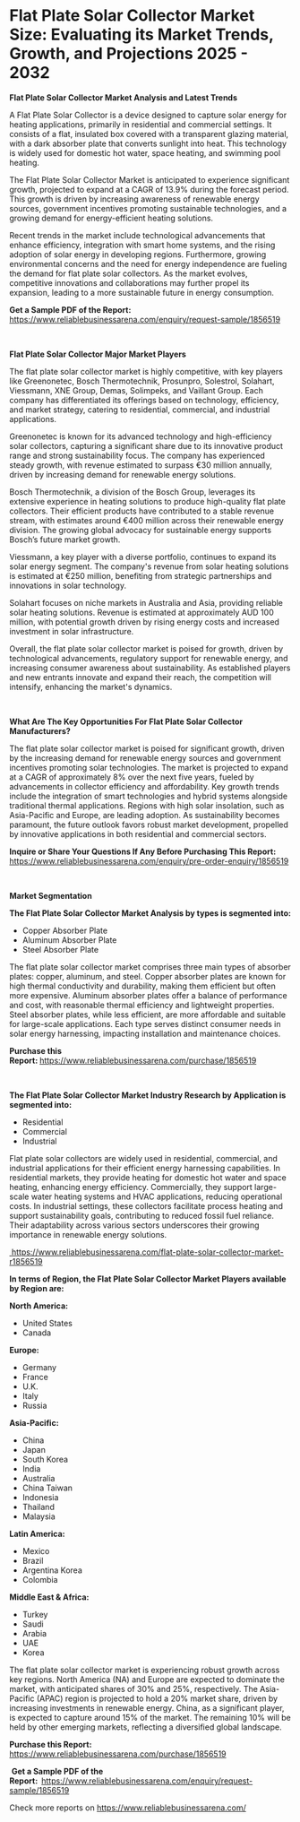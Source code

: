 <p><h1>Flat Plate Solar Collector Market Size: Evaluating its Market Trends, Growth, and Projections 2025 - 2032</h1></p><p><strong>Flat Plate Solar Collector Market Analysis and Latest Trends</strong></p>
<p><p>A Flat Plate Solar Collector is a device designed to capture solar energy for heating applications, primarily in residential and commercial settings. It consists of a flat, insulated box covered with a transparent glazing material, with a dark absorber plate that converts sunlight into heat. This technology is widely used for domestic hot water, space heating, and swimming pool heating.</p><p>The Flat Plate Solar Collector Market is anticipated to experience significant growth, projected to expand at a CAGR of 13.9% during the forecast period. This growth is driven by increasing awareness of renewable energy sources, government incentives promoting sustainable technologies, and a growing demand for energy-efficient heating solutions. </p><p>Recent trends in the market include technological advancements that enhance efficiency, integration with smart home systems, and the rising adoption of solar energy in developing regions. Furthermore, growing environmental concerns and the need for energy independence are fueling the demand for flat plate solar collectors. As the market evolves, competitive innovations and collaborations may further propel its expansion, leading to a more sustainable future in energy consumption.</p></p>
<p><strong>Get a Sample PDF of the Report:&nbsp;</strong> <a href="https://www.reliablebusinessarena.com/enquiry/request-sample/1856519?utm_campaign=2337&utm_medium=2&utm_source=Github&utm_content=ia&utm_term=19022025&utm_id=flat-plate-solar-collector">https://www.reliablebusinessarena.com/enquiry/request-sample/1856519</a></p>
<p>&nbsp;</p>
<p><strong>Flat Plate Solar Collector Major Market Players</strong></p>
<p><p>The flat plate solar collector market is highly competitive, with key players like Greenonetec, Bosch Thermotechnik, Prosunpro, Solestrol, Solahart, Viessmann, XNE Group, Demas, Solimpeks, and Vaillant Group. Each company has differentiated its offerings based on technology, efficiency, and market strategy, catering to residential, commercial, and industrial applications.</p><p>Greenonetec is known for its advanced technology and high-efficiency solar collectors, capturing a significant share due to its innovative product range and strong sustainability focus. The company has experienced steady growth, with revenue estimated to surpass €30 million annually, driven by increasing demand for renewable energy solutions.</p><p>Bosch Thermotechnik, a division of the Bosch Group, leverages its extensive experience in heating solutions to produce high-quality flat plate collectors. Their efficient products have contributed to a stable revenue stream, with estimates around €400 million across their renewable energy division. The growing global advocacy for sustainable energy supports Bosch’s future market growth.</p><p>Viessmann, a key player with a diverse portfolio, continues to expand its solar energy segment. The company's revenue from solar heating solutions is estimated at €250 million, benefiting from strategic partnerships and innovations in solar technology.</p><p>Solahart focuses on niche markets in Australia and Asia, providing reliable solar heating solutions. Revenue is estimated at approximately AUD 100 million, with potential growth driven by rising energy costs and increased investment in solar infrastructure.</p><p>Overall, the flat plate solar collector market is poised for growth, driven by technological advancements, regulatory support for renewable energy, and increasing consumer awareness about sustainability. As established players and new entrants innovate and expand their reach, the competition will intensify, enhancing the market's dynamics.</p></p>
<p>&nbsp;</p>
<p><strong>What Are The Key Opportunities For Flat Plate Solar Collector Manufacturers?</strong></p>
<p><p>The flat plate solar collector market is poised for significant growth, driven by the increasing demand for renewable energy sources and government incentives promoting solar technologies. The market is projected to expand at a CAGR of approximately 8% over the next five years, fueled by advancements in collector efficiency and affordability. Key growth trends include the integration of smart technologies and hybrid systems alongside traditional thermal applications. Regions with high solar insolation, such as Asia-Pacific and Europe, are leading adoption. As sustainability becomes paramount, the future outlook favors robust market development, propelled by innovative applications in both residential and commercial sectors.</p></p>
<p><strong>Inquire or Share Your Questions If Any Before Purchasing This Report:</strong> <a href="https://www.reliablebusinessarena.com/enquiry/pre-order-enquiry/1856519?utm_campaign=2337&utm_medium=2&utm_source=Github&utm_content=ia&utm_term=19022025&utm_id=flat-plate-solar-collector">https://www.reliablebusinessarena.com/enquiry/pre-order-enquiry/1856519</a></p>
<p>&nbsp;</p>
<p><strong>Market Segmentation</strong></p>
<p><strong>The Flat Plate Solar Collector Market Analysis by types is segmented into:</strong></p>
<p><ul><li>Copper Absorber Plate</li><li>Aluminum Absorber Plate</li><li>Steel Absorber Plate</li></ul></p>
<p><p>The flat plate solar collector market comprises three main types of absorber plates: copper, aluminum, and steel. Copper absorber plates are known for high thermal conductivity and durability, making them efficient but often more expensive. Aluminum absorber plates offer a balance of performance and cost, with reasonable thermal efficiency and lightweight properties. Steel absorber plates, while less efficient, are more affordable and suitable for large-scale applications. Each type serves distinct consumer needs in solar energy harnessing, impacting installation and maintenance choices.</p></p>
<p><strong>Purchase this Report:&nbsp;</strong><a href="https://www.reliablebusinessarena.com/purchase/1856519?utm_campaign=2337&utm_medium=2&utm_source=Github&utm_content=ia&utm_term=19022025&utm_id=flat-plate-solar-collector">https://www.reliablebusinessarena.com/purchase/1856519</a></p>
<p>&nbsp;</p>
<p><strong>The Flat Plate Solar Collector Market Industry Research by Application is segmented into:</strong></p>
<p><ul><li>Residential</li><li>Commercial</li><li>Industrial</li></ul></p>
<p><p>Flat plate solar collectors are widely used in residential, commercial, and industrial applications for their efficient energy harnessing capabilities. In residential markets, they provide heating for domestic hot water and space heating, enhancing energy efficiency. Commercially, they support large-scale water heating systems and HVAC applications, reducing operational costs. In industrial settings, these collectors facilitate process heating and support sustainability goals, contributing to reduced fossil fuel reliance. Their adaptability across various sectors underscores their growing importance in renewable energy solutions.</p></p>
<p><a href="https://www.reliablebusinessarena.com/flat-plate-solar-collector-market-r1856519?utm_campaign=2337&utm_medium=2&utm_source=Github&utm_content=ia&utm_term=19022025&utm_id=flat-plate-solar-collector">&nbsp;https://www.reliablebusinessarena.com/flat-plate-solar-collector-market-r1856519</a></p>
<p><strong>In terms of Region, the Flat Plate Solar Collector Market Players available by Region are:</strong></p>
<p>
    <p> <strong> North America: </strong>
        <ul>
            <li>United States</li>
            <li>Canada</li>
        </ul>
        </p> 
    <p> <strong> Europe: </strong>
        <ul>
            <li>Germany</li>
            <li>France</li>
            <li>U.K.</li>
            <li>Italy</li>
            <li>Russia</li>
        </ul>
        </p> 
    <p> <strong> Asia-Pacific: </strong>
        <ul>
            <li>China</li>
            <li>Japan</li>
            <li>South Korea</li>
            <li>India</li>
            <li>Australia</li>
            <li>China Taiwan</li>
            <li>Indonesia</li>
            <li>Thailand</li>
            <li>Malaysia</li>
        </ul>
        </p> 
    <p> <strong> Latin America: </strong>
        <ul>
            <li>Mexico</li>
            <li>Brazil</li>
            <li>Argentina Korea</li>
            <li>Colombia</li>
        </ul>
        </p> 
    <p> <strong> Middle East & Africa: </strong>
        <ul>
            <li>Turkey</li>
            <li>Saudi</li>
            <li>Arabia</li>
            <li>UAE</li>
            <li>Korea</li>
        </ul>
    </p>
    </p>
<p><p>The flat plate solar collector market is experiencing robust growth across key regions. North America (NA) and Europe are expected to dominate the market, with anticipated shares of 30% and 25%, respectively. The Asia-Pacific (APAC) region is projected to hold a 20% market share, driven by increasing investments in renewable energy. China, as a significant player, is expected to capture around 15% of the market. The remaining 10% will be held by other emerging markets, reflecting a diversified global landscape.</p></p>
<p><strong>Purchase this Report: </strong><a href="https://www.reliablebusinessarena.com/purchase/1856519?utm_campaign=2337&utm_medium=2&utm_source=Github&utm_content=ia&utm_term=19022025&utm_id=flat-plate-solar-collector">https://www.reliablebusinessarena.com/purchase/1856519</a></p>
<p>&nbsp;<strong>Get a Sample PDF of the Report:&nbsp;&nbsp;</strong><a href="https://www.reliablebusinessarena.com/enquiry/request-sample/1856519?utm_campaign=2337&utm_medium=2&utm_source=Github&utm_content=ia&utm_term=19022025&utm_id=flat-plate-solar-collector">https://www.reliablebusinessarena.com/enquiry/request-sample/1856519</a></p>
<p><strong></strong></p>
<p>Check more reports on <a href="https://www.reliablebusinessarena.com/?utm_campaign=2337&utm_medium=2&utm_source=Github&utm_content=ia&utm_term=19022025&utm_id=flat-plate-solar-collector">https://www.reliablebusinessarena.com/</a></p>